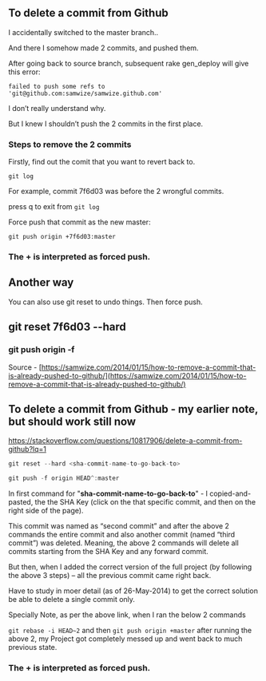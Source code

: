 ## To delete a commit from Github

I accidentally switched to the master branch..

And there I somehow made 2 commits, and pushed them.

After going back to source branch, subsequent rake gen_deploy will give this error:

`failed to push some refs to 'git@github.com:samwize/samwize.github.com'`

I don’t really understand why.

But I knew I shouldn’t push the 2 commits in the first place.

### Steps to remove the 2 commits

Firstly, find out the comit that you want to revert back to.

`git log`

For example, commit 7f6d03 was before the 2 wrongful commits.

press q to exit from `git log`

Force push that commit as the new master:

`git push origin +7f6d03:master`

### The + is interpreted as forced push.

## Another way

You can also use git reset to undo things. Then force push.

## git reset 7f6d03 --hard

### git push origin -f

Source - [https://samwize.com/2014/01/15/how-to-remove-a-commit-that-is-already-pushed-to-github/](https://samwize.com/2014/01/15/how-to-remove-a-commit-that-is-already-pushed-to-github/)

## To delete a commit from Github - my earlier note, but should work still now

https://stackoverflow.com/questions/10817906/delete-a-commit-from-github?lq=1

```js
git reset --hard <sha-commit-name-to-go-back-to>

git push -f origin HEAD^:master
```

In first command for "**sha-commit-name-to-go-back-to**" - I copied-and-pasted, the the SHA Key (click on the that specific commit, and then on the right side of the page).

This commit was named as “second commit” and after the above 2 commands the entire commit and also another commit (named “third commit”) was deleted. Meaning, the above 2 commands will delete all commits starting from the SHA Key and any forward commit.

But then, when I added the correct version of the full project (by following the above 3 steps) – all the previous commit came right back.

Have to study in moer detail (as of 26-May-2014) to get the correct solution be able to delete a single commit only.

Specially Note, as per the above link, when I ran the below 2 commands

`git rebase -i HEAD~2` and then `git push origin +master` after running the above 2, my Project got completely messed up and went back to much previous state.

### The + is interpreted as forced push.
